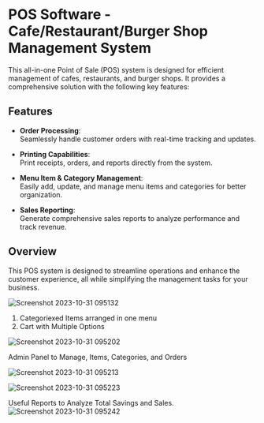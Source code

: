 # POS Software - Cafe/Restaurant/Burger Shop Management System

This all-in-one Point of Sale (POS) system is designed for efficient management of cafes, restaurants, and burger shops. It provides a comprehensive solution with the following key features:

## Features

- **Order Processing**:  
  Seamlessly handle customer orders with real-time tracking and updates.

- **Printing Capabilities**:  
  Print receipts, orders, and reports directly from the system.

- **Menu Item & Category Management**:  
  Easily add, update, and manage menu items and categories for better organization.

- **Sales Reporting**:  
  Generate comprehensive sales reports to analyze performance and track revenue.

## Overview

This POS system is designed to streamline operations and enhance the customer experience, all while simplifying the management tasks for your business.

![Screenshot 2023-10-31 095132](https://github.com/raheelize/burgershop/assets/78955443/89fe9485-1ec8-495d-927a-22ff59f38e7e)

1. Categoriexed Items arranged in one menu
2. Cart with Multiple Options

![Screenshot 2023-10-31 095202](https://github.com/raheelize/burgershop/assets/78955443/738039d8-351f-45b3-9a6f-f2b6ab44f05e)


Admin Panel to Manage, Items, Categories, and Orders

![Screenshot 2023-10-31 095213](https://github.com/raheelize/burgershop/assets/78955443/99ccbefc-eae6-404c-9b7a-b367180781c4)

![Screenshot 2023-10-31 095223](https://github.com/raheelize/burgershop/assets/78955443/f8b05b17-cced-4938-a068-88c322090406)


Useful Reports to Analyze Total Savings and Sales.
![Screenshot 2023-10-31 095242](https://github.com/raheelize/burgershop/assets/78955443/9a9d3dbf-2dbc-4a0e-99a1-648da1a46448)
